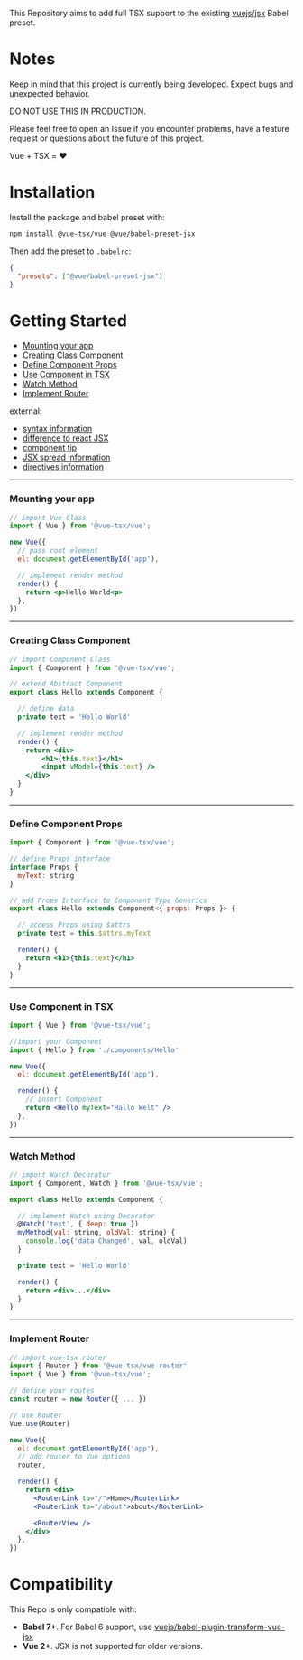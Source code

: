 This Repository aims to add full TSX support to the existing [vuejs/jsx](https://github.com/vuejs/jsx) Babel preset.


# Notes

Keep in mind that this project is currently being developed.
Expect bugs and unexpected behavior.

DO NOT USE THIS IN PRODUCTION.

Please feel free to open an Issue if you encounter problems, have a feature request or questions about the future of this project.

Vue + TSX = ♥️

# Installation

Install the package and babel preset with:

```bash
npm install @vue-tsx/vue @vue/babel-preset-jsx
```

Then add the preset to `.babelrc`:

```json
{
  "presets": ["@vue/babel-preset-jsx"]
}
```

# Getting Started

- [Mounting your app](#Mounting-your-app)
- [Creating Class Component](#Creating-Class-Component)
- [Define Component Props](#Define-Component-Props)
- [Use Component in TSX](#Use-Component-in-TSX)
- [Watch Method](#Watch-Method)
- [Implement Router](#Implement-Router)

external:
- [syntax information](https://github.com/vuejs/jsx#syntax)
- [difference to react JSX](https://github.com/vuejs/jsx/tree/dev/packages/babel-plugin-transform-vue-jsx#difference-from-react-jsx)
- [component tip](https://github.com/vuejs/jsx/tree/dev/packages/babel-plugin-transform-vue-jsx#jsx-spread)
- [JSX spread information](https://github.com/vuejs/jsx/tree/dev/packages/babel-plugin-transform-vue-jsx#jsx-spread)
- [directives information](https://github.com/vuejs/jsx/tree/dev/packages/babel-plugin-transform-vue-jsx#vue-directives)

---
### Mounting your app

```jsx
// import Vue Class
import { Vue } from '@vue-tsx/vue';

new Vue({
  // pass root element
  el: document.getElementById('app'),

  // implement render method
  render() {
    return <p>Hello World<p>
  },
})
```

---
### Creating Class Component

```jsx
// import Component Class
import { Component } from '@vue-tsx/vue';

// extend Abstract Component
export class Hello extends Component {

  // define data
  private text = 'Hello World'

  // implement render method
  render() {
    return <div>
        <h1>{this.text}</h1>
        <input vModel={this.text} />
    </div>
  }
}
```

---
### Define Component Props

```jsx
import { Component } from '@vue-tsx/vue';

// define Props interface
interface Props {
  myText: string
}

// add Props Interface to Component Type Generics
export class Hello extends Component<{ props: Props }> {

  // access Props using $attrs
  private text = this.$attrs.myText

  render() {
    return <h1>{this.text}</h1>
  }
}
```

---
### Use Component in TSX

```jsx
import { Vue } from '@vue-tsx/vue';

//import your Component
import { Hello } from './components/Hello'

new Vue({
  el: document.getElementById('app'),

  render() {
    // insert Component
    return <Hello myText="Hallo Welt" />
  },
})
```

---
### Watch Method

```jsx
// import Watch Decorator
import { Component, Watch } from '@vue-tsx/vue';

export class Hello extends Component {

  // implement Watch using Decorator
  @Watch('text', { deep: true })
  myMethod(val: string, oldVal: string) {
    console.log('data Changed', val, oldVal)
  }

  private text = 'Hello World'

  render() {
    return <div>...</div>
  }
}
```

---
### Implement Router

```jsx
// import vue-tsx router
import { Router } from '@vue-tsx/vue-router'
import { Vue } from '@vue-tsx/vue';

// define your routes
const router = new Router({ ... })

// use Router
Vue.use(Router)

new Vue({
  el: document.getElementById('app'),
  // add router to Vue options
  router,

  render() {
    return <div>
      <RouterLink to="/">Home</RouterLink>
      <RouterLink to="/about">about</RouterLink>

      <RouterView />
    </div>
  },
})
```

# Compatibility

This Repo is only compatible with:

- **Babel 7+**. For Babel 6 support, use [vuejs/babel-plugin-transform-vue-jsx](https://github.com/vuejs/babel-plugin-transform-vue-jsx)
- **Vue 2+**. JSX is not supported for older versions.